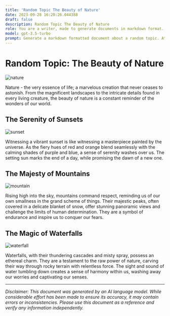 ```yaml
---
title: 'Random Topic The Beauty of Nature'
date: 2023-09-28 16:20:26.044388
draft: false
description: Random Topic The Beauty of Nature
role: You are a writer, made to generate documents in markdown format. It is very important that all of the documents you generate are in valid markdown format.
model: gpt-3.5-turbo
prompt: Generate a markdown formatted document about a random topic. At the bottom, include a disclaimer explaining that the document was generated by you. The first line of the document should be the title. Make sure that the entire document is in proper markdown format, using a mix of various tags to make the document visually appealing.
---
```


# Random Topic: The Beauty of Nature

![nature](https://images.unsplash.com/photo-1509967419530-6bad991bde51?ixlib=rb-1.2.1&ixid=eyJhcHBfaWQiOjEyMDd9&auto=format&fit=crop&w=1950&q=80)

Nature - the very essence of life; a marvelous creation that never ceases to astonish. From the magnificent landscapes to the intricate details found in every living creature, the beauty of nature is a constant reminder of the wonders of our world. 

## The Serenity of Sunsets

![sunset](https://images.unsplash.com/photo-1509223197847-c2e1ec9b1579?ixlib=rb-1.2.1&ixid=eyJhcHBfaWQiOjEyMDd9&auto=format&fit=crop&w=1950&q=80)

Witnessing a vibrant sunset is like witnessing a masterpiece painted by the universe. As the fiery hues of red and orange blend seamlessly with the calming shades of purple and blue, a sense of serenity washes over us. The setting sun marks the end of a day, while promising the dawn of a new one.

## The Majesty of Mountains

![mountain](https://images.unsplash.com/photo-1526748749024-3a821dbe4802?ixlib=rb-1.2.1&ixid=eyJhcHBfaWQiOjEyMDd9&auto=format&fit=crop&w=1950&q=80)

Rising high into the sky, mountains command respect, reminding us of our own smallness in the grand scheme of things. Their majestic peaks, often covered in a delicate blanket of snow, offer stunning panoramic views and challenge the limits of human determination. They are a symbol of endurance and inspire us to conquer our fears.

## The Magic of Waterfalls

![waterfall](https://images.unsplash.com/photo-1438761681033-6461ffad8d80?ixlib=rb-1.2.1&ixid=eyJhcHBfaWQiOjEyMDd9&auto=format&fit=crop&w=1950&q=80)

Waterfalls, with their thundering cascades and misty spray, possess an ethereal charm. They are a testament to the raw power of nature, carving their way through rocky terrain with relentless force. The sight and sound of water tumbling down creates a sense of harmony within us, washing away our worries and captivating our senses.

---

*Disclaimer: This document was generated by an AI language model. While considerable effort has been made to ensure its accuracy, it may contain errors or inconsistencies. Please use this document as a reference and verify any information independently.*
